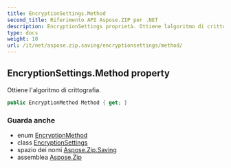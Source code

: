 ```yaml
---
title: EncryptionSettings.Method
second_title: Riferimento API Aspose.ZIP per .NET
description: EncryptionSettings proprietà. Ottiene lalgoritmo di crittografia.
type: docs
weight: 10
url: /it/net/aspose.zip.saving/encryptionsettings/method/
---
```

## EncryptionSettings.Method property

Ottiene l'algoritmo di crittografia.

```csharp
public EncryptionMethod Method { get; }
```

### Guarda anche

* enum [EncryptionMethod](../../encryptionmethod/)
* class [EncryptionSettings](../)
* spazio dei nomi [Aspose.Zip.Saving](../../encryptionsettings/)
* assemblea [Aspose.Zip](../../../)


